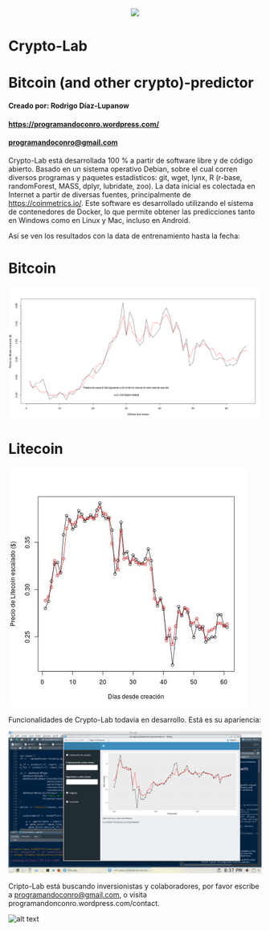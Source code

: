 <div style="text-align:center"><img src="https://programandoconro.files.wordpress.com/2019/07/cropped-net-2.png?w=300" /></div>

# Crypto-Lab
# Bitcoin (and other crypto)-predictor
#### Creado por: Rodrigo Díaz-Lupanow
#### https://programandoconro.wordpress.com/
#### programandoconro@gmail.com

Crypto-Lab está desarrollada 100 % a partir de software libre y de código abierto. Basado en un sistema operativo Debian, sobre el cual corren diversos programas y paquetes estadísticos:  git, wget, lynx, R (r-base, randomForest, MASS, dplyr, lubridate, zoo). La data inicial es colectada en Internet a partir de diversas fuentes, principalmente de https://coinmetrics.io/. Este software es desarrollado utilizando el sistema de contenedores de Docker, lo que permite obtener las predicciones tanto en Windows como en Linux y Mac, incluso en Android. 

Así se ven los resultados con la data de entrenamiento hasta la fecha: 

# Bitcoin

![alt text](https://github.com/progamandoconro/Bitcoin-prediction/blob/master/bitcoin_5_ago_2019?raw=true)

# Litecoin

![alt text](https://raw.githubusercontent.com/progamandoconro/Bitcoin-prediction/master/Screenshot_20190806_160605.png)

Funcionalidades de Crypto-Lab todavia en desarrollo. Está es su apariencia:

![alt text](https://raw.githubusercontent.com/progamandoconro/Bitcoin-prediction/master/Screenshot_20190727_203738.png) 


Cripto-Lab está buscando inversionistas y colaboradores, por favor escribe a programandoconro@gmail.com, o visita programandonconro.wordpress.com/contact. 

![alt text](https://programandoconro.files.wordpress.com/2019/05/banner_consultor.png)

